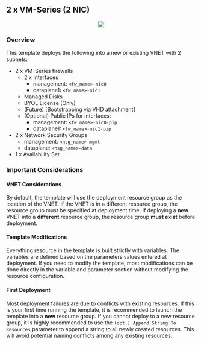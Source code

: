 ## 2 x VM-Series (2 NIC)

<p align="center">
<img src="https://raw.githubusercontent.com/wwce/azure-arm/master/Azure-Stack/standard_deployments/v1/images/2fw_2nic_avset.png">
</p>

### Overview
This template deploys the following into a new or existing VNET with 2 subnets:
* 2 x VM-Series firewalls
    * 2 x Interfaces
        * management: `<fw_name>-nic0`
        * dataplane1: `<fw_name>-nic1`
    * Managed Disks
    * BYOL License (Only)
    * (Future) [Bootstrapping via VHD attachment]
    * (Optional) Public IPs for interfaces:
        * management: `<fw_name>-nic0-pip`
        * dataplane1: `<fw_name>-nic1-pip`
* 2 x Network Security Groups
    *  management: `<nsg_name>-mgmt`
    *  dataplane: `<nsg_name>-data`
* 1 x Availability Set

### Important Considerations

#### VNET Considerations
By default, the template will use the deployment resource group as the location of the VNET.  If the VNET is in a different resource group, the resource group must be specified at deployment time. If deploying a **new** VNET into a **different** resource group, the resource group **must exist** before deployment.

#### Template Modifications
Everything resource in the template is built strictly with variables.  The variables are defined based on the parameters values entered at deployment.  If you need to modify the template, most modifications can be done directly in the variable and parameter section without modifying the resource configuration.  

#### First Deployment
Most deployment failures are due to conflicts with existing resources.  If this is your first time running the template, it is recommended to launch the template into a **new** resource group.  If you cannot deploy to a new resource group, it is highly recommended to use the `(opt.) Append String To Resources` parameter to append a string to all newly created resources.  This will avoid potential naming conflicts among any existing resources.
